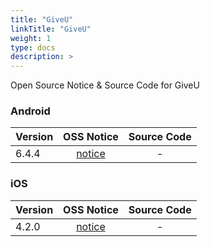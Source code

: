 ```yaml
---
title: "GiveU"
linkTitle: "GiveU"
weight: 1
type: docs
description: >
---
```


Open Source Notice & Source Code for GiveU

### Android

| Version | OSS Notice | Source Code |
|---|:---:|:---:|
| 6.4.4 | [notice](https://opensource.sktelecom.com/compliance_artifacts/giveu/android/6.4.4/GiveU_android_6.4.4_OSS_Notice.htm)  | - |

### iOS

| Version | OSS Notice | Source Code |
|---|:---:|:---:|
| 4.2.0 | [notice](https://opensource.sktelecom.com/compliance_artifacts/giveu/ios/4.2.0/GiveU_iOS_4.2.0_OSS_Notice.htm)  | - |